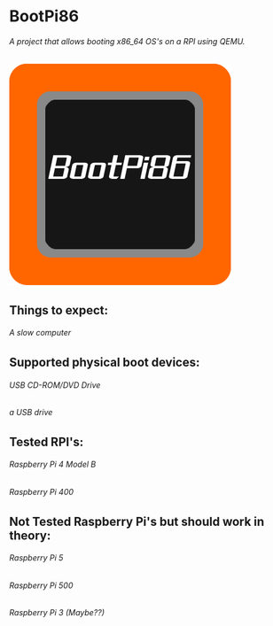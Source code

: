 # BootPi86
<h6>A project that allows booting x86_64 OS's on a RPI using QEMU.</h6>

<img src="BootPi86.png" alt=" ">

<h2>Things to expect:</h2>
<h6>A slow computer</h6>


<h2>Supported physical boot devices:</h2>
<h6>USB CD-ROM/DVD Drive</h6>
<h6>a USB drive</h6>





<h2>Tested RPI's:</h2>
<h6>Raspberry Pi 4 Model B</h6>
<h6>Raspberry Pi 400</h6>


<h2>Not Tested Raspberry Pi's but should work in theory:</h2>
<h6>Raspberry Pi 5</h6>
<h6>Raspberry Pi 500</h6>
<h6>Raspberry Pi 3 (Maybe??)</h6>
